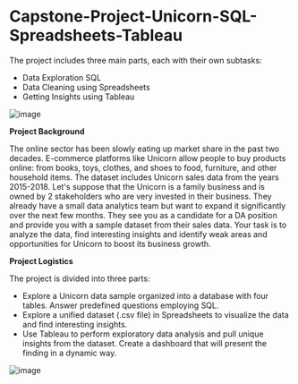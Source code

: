 # Capstone-Project-Unicorn-SQL-Spreadsheets-Tableau
The project includes three main parts, each with their own subtasks:

- Data Exploration SQL
- Data Cleaning using Spreadsheets
- Getting Insights using Tableau

![image](https://github.com/Babita-03/Capstone-Project-Unicorn-SQL-Spreadsheets-Tableau/assets/130641794/bc30d081-b7cf-4448-8560-670d79a70742)


**Project Background**

The online sector has been slowly eating up market share in the past two decades. E-commerce platforms like Unicorn allow people to buy products online: from books, toys, clothes, and shoes to food, furniture, and other household items. The  dataset includes Unicorn sales data from the years 2015-2018.
Let's suppose that the Unicorn is a family business and is owned by 2 stakeholders who are very invested in their business. They already have a small data analytics team but want to expand it significantly over the next few months. They see you as a candidate for a DA position and provide you with a sample dataset from their sales data.
Your task is to analyze the data, find interesting insights and identify weak areas and opportunities for Unicorn to boost its business growth.

**Project Logistics**

The project is divided into three parts:
- Explore a Unicorn data sample organized into a database with four tables. Answer predefined questions employing SQL.
- Explore a unified dataset (.csv file) in Spreadsheets to visualize the data and find interesting insights.
- Use Tableau to perform exploratory data analysis and pull unique insights from the dataset. Create a dashboard that will present the finding in a dynamic way.

![image](https://github.com/Babita-03/Capstone-Project-Unicorn-SQL-Spreadsheets-Tableau/assets/130641794/bc68a368-d471-4e65-a477-6ee6179333b5)


